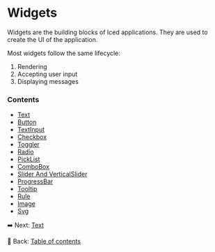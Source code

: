 # Widgets

Widgets are the building blocks of Iced applications.
They are used to create the UI of the application.

Most widgets follow the same lifecycle:

1. Rendering
2. Accepting user input
3. Displaying messages

### Contents
- [Text](./text.md)
- [Button](./button.md)
- [TextInput](./text_input.md)
- [Checkbox](./checkbox.md)
- [Toggler](./toggler.md)
- [Radio](./radio.md)
- [PickList](./picklist.md)
- [ComboBox](./combobox.md)
- [Slider And VerticalSlider](./slider.md)
- [ProgressBar](./progressbar.md)
- [Tooltip](./tooltip.md)
- [Rule](./rule.md)
- [Image](./image.md)
- [Svg](./svg.md)

:arrow_right: Next: [Text](./text.md)

:blue_book: Back: [Table of contents](./../README.md)
